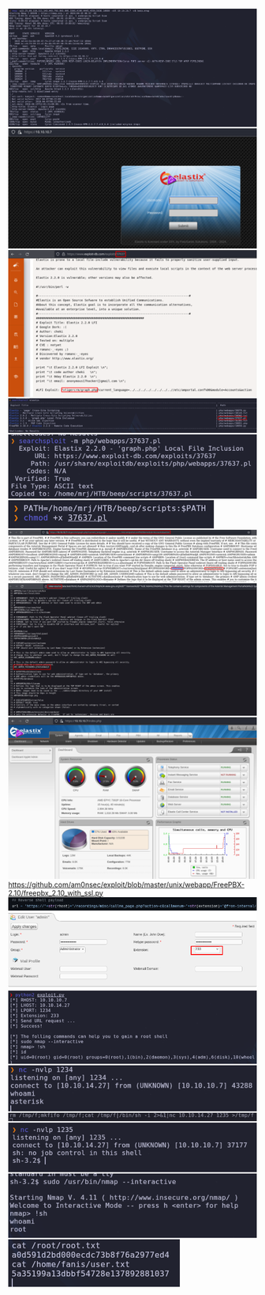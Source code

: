 ![](../../Images/Pasted%20image%2020240415090548.png)
![](../../Images/Pasted%20image%2020240415090838.png)
![](../../Images/Pasted%20image%2020240415090857.png)
![](../../Images/Pasted%20image%2020240415090925.png)
![](../../Images/Pasted%20image%2020240415090943.png)
![](../../Images/Pasted%20image%2020240415091025.png)![](../../Images/Pasted%20image%2020240415091627.png)
![](../../Images/Pasted%20image%2020240415092622.png)
![](../../Images/Pasted%20image%2020240415093550.png)
https://github.com/am0nsec/exploit/blob/master/unix/webapp/FreePBX-2.10/freepbx_2.10_with_ssl.py
![](../../Images/Pasted%20image%2020240415094445.png)
![](../../Images/Pasted%20image%2020240415094456.png)
![](../../Images/Pasted%20image%2020240415095205.png)
![](../../Images/Pasted%20image%2020240415095215.png)
![](../../Images/Pasted%20image%2020240415095314.png)
![](../../Images/Pasted%20image%2020240415095319.png)
![](../../Images/Pasted%20image%2020240415095457.png)
![](../../Images/Pasted%20image%2020240415095531.png)
